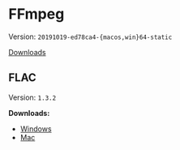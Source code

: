 FFmpeg
===

Version: `20191019-ed78ca4-{macos,win}64-static`

[Downloads][1]

[1]: https://ffmpeg.zeranoe.com/builds/

FLAC
---

Version: `1.3.2`

**Downloads:**

- [Windows][2]
- [Mac][3]

[2]: https://ftp.osuosl.org/pub/xiph/releases/flac/
[3]: http://xact.scottcbrown.org
